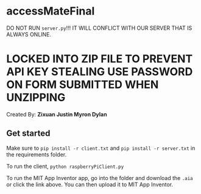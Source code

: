 # accessMateFinal

DO NOT RUN `server.py`!!! IT WILL CONFLICT WITH OUR SERVER THAT IS ALWAYS ONLINE.

# LOCKED INTO ZIP FILE TO PREVENT API KEY STEALING USE PASSWORD ON FORM SUBMITTED WHEN UNZIPPING

Created By: **Zixuan Justin Myron Dylan**

## Get started
Make sure to `pip install -r client.txt` and `pip install -r server.txt` in the requirements folder.

To run the client, `python raspberryPiClient.py`

To run the MIT App Inventor app, go into the folder and download the `.aia` or click the link above. You can then upload it to MIT App Inventor.
